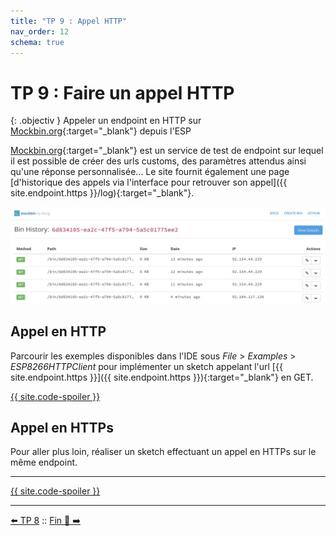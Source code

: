 ```yaml
---
title: "TP 9 : Appel HTTP"
nav_order: 12
schema: true
---
```


# TP 9 : Faire un appel HTTP

{: .objectiv }
Appeler un endpoint en HTTP sur [Mockbin.org](https://mockbin.org/){:target="_blank"} depuis l'ESP

[Mockbin.org](https://mockbin.org/){:target="_blank"}  est un service de test de endpoint sur lequel il est possible de créer des urls customs, des paramètres attendus ainsi qu'une réponse personnalisée... Le site fournit également une page [d'historique des appels via l'interface pour retrouver son appel]({{ site.endpoint.https }}/log){:target="_blank"}.

![historique](resources/tp9-historique.jpg)

## Appel en HTTP
Parcourir les exemples disponibles dans l'IDE sous _File_ > _Examples_ > _ESP8266HTTPClient_ pour implémenter un sketch appelant l'url [{{ site.endpoint.https }}]({{ site.endpoint.https }}){:target="_blank"} en GET.

[{{ site.code-spoiler }}](tp9_code.md#appel-en-http)

## Appel en HTTPs

Pour aller plus loin, réaliser un sketch effectuant un appel en HTTPs sur le même endpoint.

----
[{{ site.code-spoiler }}](tp9_code.md#appel-en-https)

----
[⬅️ TP 8](tp8.md) :: [Fin 🎉 ➡️](z-fin.md)
